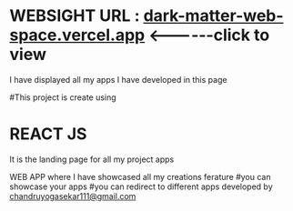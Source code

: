 # WEBSIGHT URL : [dark-matter-web-space.vercel.app](https://dark-matter-web-space.vercel.app/) <------click to view 

I have displayed all my apps I have developed in this page 

#This project is create using 
# REACT JS
It is the landing page for all my project apps

WEB APP 
where I have showcased all my creations 
ferature 
#you can showcase your apps 
#you can redirect to different apps
developed by chandruyogasekar111@gmail.com
